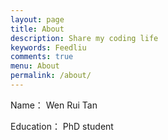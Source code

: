 ```yaml
---
layout: page
title: About
description: Share my coding life
keywords: Feedliu
comments: true
menu: About
permalink: /about/
---
```


Name： Wen Rui Tan

Education： PhD student


